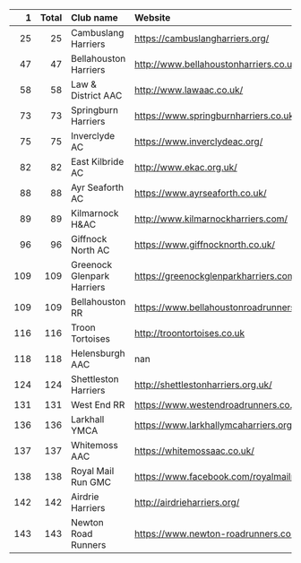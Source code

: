 |   1 |   Total | Club name                  | Website                                    |
|----:|--------:|:---------------------------|:-------------------------------------------|
|  25 |      25 | Cambuslang Harriers        | https://cambuslangharriers.org/            |
|  47 |      47 | Bellahouston Harriers      | http://www.bellahoustonharriers.co.uk/     |
|  58 |      58 | Law & District AAC         | http://www.lawaac.co.uk/                   |
|  73 |      73 | Springburn Harriers        | https://www.springburnharriers.co.uk/      |
|  75 |      75 | Inverclyde AC              | https://www.inverclydeac.org/              |
|  82 |      82 | East Kilbride AC           | http://www.ekac.org.uk/                    |
|  88 |      88 | Ayr Seaforth AC            | https://www.ayrseaforth.co.uk/             |
|  89 |      89 | Kilmarnock H&AC            | http://www.kilmarnockharriers.com/         |
|  96 |      96 | Giffnock North AC          | https://www.giffnocknorth.co.uk/           |
| 109 |     109 | Greenock Glenpark Harriers | https://greenockglenparkharriers.com/      |
| 109 |     109 | Bellahouston RR            | https://www.bellahoustonroadrunners.co.uk/ |
| 116 |     116 | Troon Tortoises            | http://troontortoises.co.uk                |
| 118 |     118 | Helensburgh AAC            | nan                                        |
| 124 |     124 | Shettleston Harriers       | http://shettlestonharriers.org.uk/         |
| 131 |     131 | West End RR                | https://www.westendroadrunners.co.uk/      |
| 136 |     136 | Larkhall YMCA              | https://www.larkhallymcaharriers.org       |
| 137 |     137 | Whitemoss AAC              | https://whitemossaac.co.uk/                |
| 138 |     138 | Royal Mail Run GMC         | https://www.facebook.com/royalmailrungmc/  |
| 142 |     142 | Airdrie Harriers           | http://airdrieharriers.org/                |
| 143 |     143 | Newton Road Runners        | https://www.newton-roadrunners.com/        |